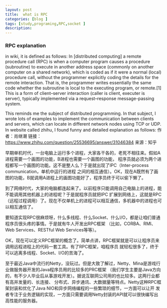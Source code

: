 ```yaml
---
layout: post
title:  what is RPC
categories: [blog ]
tags: [study,programing,RPC,socket ]
description: 
--- 
```


 ### RPC explanation
 
 in wiki, it is defined as follows:
 In [distributed computing] a remote procedure call (RPC) is when a computer program causes a procedure 
 (subroutine) to execute in another address space (commonly on another computer on a shared network),
 which is coded as if it were a normal (local) procedure call, without the programmer explicitly coding
 the details for the remote interaction. That is, the programmer writes essentially the same code whether
 the subroutine is local to the executing program, or remote.[1] This is a form of client–server interaction
 (caller is client, executer is server), typically implemented via a request–response message-passing system.
 
 This reminds me the subject of distributed programming. In that subject, I wrote lots of examples to implement
 the communication between clients and servers, which can locate in different network nodes using TCP or UDP.
 In website called zhihu, I found funny and detailed explanation as follows:
 作者：肖继潮
链接：https://www.zhihu.com/question/25536695/answer/31046384
来源：知乎

早期单机时代，一台电脑上运行多个进程，大家各干各的，老死不相往来。假如A进程需要一个画图的功能，B进程也需要一个画图的功能，
程序员就必须为两个进程都写一个画图的功能。这不是整人么？于是就出现了IPC（Inter-process communication，单机中运行的进程
之间的相互通信）。OK，现在A既然有了画图的功能，B就调用A进程上的画图功能好了，程序员终于可以偷下懒了。


到了网络时代，大家的电脑都连起来了。以前程序只能调用自己电脑上的进程，能不能调用其他机器上的进程呢？于是就程序员就把IPC
扩展到网络上，这就是RPC（远程过程调用）了。现在不仅单机上的进程可以相互通信，多机器中的进程也可以相互通信了。

要知道实现RPC很麻烦呀，什么多线程、什么Socket、什么I/O，都是让咱们普通程序员很头疼的事情。于是就有牛人开发出RPC框架
（比如，CORBA、RMI、Web Services、RESTful Web Services等等）。

OK，现在可以定义RPC框架的概念了。简单点讲，RPC框架就是可以让程序员来调用远程进程上的代码一套工具。有了RPC框架，咱程序员
就轻松很多了，终于可以逃离多线程、Socket、I/O的苦海了。

至于最近Java中流行的Netty，没玩过。但是大致了解过，Netty、Mina是游戏行业做服务器开发的Java程序员用的比较多的PRC框架
（我们学生主要是Java方向的，有不少人毕业后从事游戏开发）。据说互联网公司用的也比较多。这两行业都有高并发量的、长连接、
分布式、异步通讯、大数据量等特点。Netty这种RPC框架封装和优化了Java NIO和异步网络编程的一些繁琐的细节，一方面可以让开
发者专注于业务逻辑的实现，一方面只需要调用Netty封装的API就可以很快编写出高性能的服务器。
